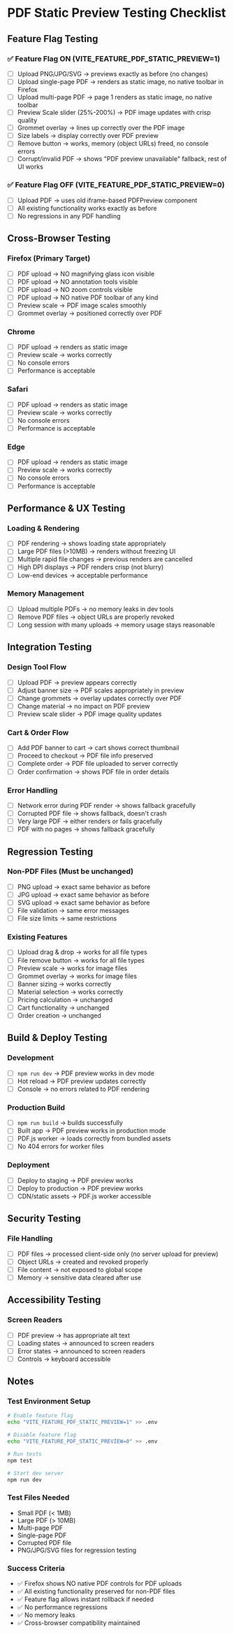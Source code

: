 # PDF Static Preview Testing Checklist

## Feature Flag Testing

### ✅ Feature Flag ON (VITE_FEATURE_PDF_STATIC_PREVIEW=1)
- [ ] Upload PNG/JPG/SVG → previews exactly as before (no changes)
- [ ] Upload single-page PDF → renders as static image, no native toolbar in Firefox
- [ ] Upload multi-page PDF → page 1 renders as static image, no native toolbar
- [ ] Preview Scale slider (25%-200%) → PDF image updates with crisp quality
- [ ] Grommet overlay → lines up correctly over the PDF image
- [ ] Size labels → display correctly over PDF preview
- [ ] Remove button → works, memory (object URLs) freed, no console errors
- [ ] Corrupt/invalid PDF → shows "PDF preview unavailable" fallback, rest of UI works

### ✅ Feature Flag OFF (VITE_FEATURE_PDF_STATIC_PREVIEW=0)
- [ ] Upload PDF → uses old iframe-based PDFPreview component
- [ ] All existing functionality works exactly as before
- [ ] No regressions in any PDF handling

## Cross-Browser Testing

### Firefox (Primary Target)
- [ ] PDF upload → NO magnifying glass icon visible
- [ ] PDF upload → NO annotation tools visible  
- [ ] PDF upload → NO zoom controls visible
- [ ] PDF upload → NO native PDF toolbar of any kind
- [ ] Preview scale → PDF image scales smoothly
- [ ] Grommet overlay → positioned correctly over PDF

### Chrome
- [ ] PDF upload → renders as static image
- [ ] Preview scale → works correctly
- [ ] No console errors
- [ ] Performance is acceptable

### Safari
- [ ] PDF upload → renders as static image
- [ ] Preview scale → works correctly
- [ ] No console errors
- [ ] Performance is acceptable

### Edge
- [ ] PDF upload → renders as static image
- [ ] Preview scale → works correctly
- [ ] No console errors
- [ ] Performance is acceptable

## Performance & UX Testing

### Loading & Rendering
- [ ] PDF rendering → shows loading state appropriately
- [ ] Large PDF files (>10MB) → renders without freezing UI
- [ ] Multiple rapid file changes → previous renders are cancelled
- [ ] High DPI displays → PDF renders crisp (not blurry)
- [ ] Low-end devices → acceptable performance

### Memory Management
- [ ] Upload multiple PDFs → no memory leaks in dev tools
- [ ] Remove PDF files → object URLs are properly revoked
- [ ] Long session with many uploads → memory usage stays reasonable

## Integration Testing

### Design Tool Flow
- [ ] Upload PDF → preview appears correctly
- [ ] Adjust banner size → PDF scales appropriately in preview
- [ ] Change grommets → overlay updates correctly over PDF
- [ ] Change material → no impact on PDF preview
- [ ] Preview scale slider → PDF image quality updates

### Cart & Order Flow
- [ ] Add PDF banner to cart → cart shows correct thumbnail
- [ ] Proceed to checkout → PDF file info preserved
- [ ] Complete order → PDF file uploaded to server correctly
- [ ] Order confirmation → shows PDF file in order details

### Error Handling
- [ ] Network error during PDF render → shows fallback gracefully
- [ ] Corrupted PDF file → shows fallback, doesn't crash
- [ ] Very large PDF → either renders or fails gracefully
- [ ] PDF with no pages → shows fallback gracefully

## Regression Testing

### Non-PDF Files (Must be unchanged)
- [ ] PNG upload → exact same behavior as before
- [ ] JPG upload → exact same behavior as before  
- [ ] SVG upload → exact same behavior as before
- [ ] File validation → same error messages
- [ ] File size limits → same restrictions

### Existing Features
- [ ] Upload drag & drop → works for all file types
- [ ] File remove button → works for all file types
- [ ] Preview scale → works for image files
- [ ] Grommet overlay → works for image files
- [ ] Banner sizing → works correctly
- [ ] Material selection → works correctly
- [ ] Pricing calculation → unchanged
- [ ] Cart functionality → unchanged
- [ ] Order creation → unchanged

## Build & Deploy Testing

### Development
- [ ] `npm run dev` → PDF preview works in dev mode
- [ ] Hot reload → PDF preview updates correctly
- [ ] Console → no errors related to PDF rendering

### Production Build
- [ ] `npm run build` → builds successfully
- [ ] Built app → PDF preview works in production mode
- [ ] PDF.js worker → loads correctly from bundled assets
- [ ] No 404 errors for worker files

### Deployment
- [ ] Deploy to staging → PDF preview works
- [ ] Deploy to production → PDF preview works
- [ ] CDN/static assets → PDF.js worker accessible

## Security Testing

### File Handling
- [ ] PDF files → processed client-side only (no server upload for preview)
- [ ] Object URLs → created and revoked properly
- [ ] File content → not exposed to global scope
- [ ] Memory → sensitive data cleared after use

## Accessibility Testing

### Screen Readers
- [ ] PDF preview → has appropriate alt text
- [ ] Loading states → announced to screen readers
- [ ] Error states → announced to screen readers
- [ ] Controls → keyboard accessible

## Notes

### Test Environment Setup
```bash
# Enable feature flag
echo "VITE_FEATURE_PDF_STATIC_PREVIEW=1" >> .env

# Disable feature flag  
echo "VITE_FEATURE_PDF_STATIC_PREVIEW=0" >> .env

# Run tests
npm test

# Start dev server
npm run dev
```

### Test Files Needed
- Small PDF (< 1MB)
- Large PDF (> 10MB) 
- Multi-page PDF
- Single-page PDF
- Corrupted PDF file
- PNG/JPG/SVG files for regression testing

### Success Criteria
- ✅ Firefox shows NO native PDF controls for PDF uploads
- ✅ All existing functionality preserved for non-PDF files
- ✅ Feature flag allows instant rollback if needed
- ✅ No performance regressions
- ✅ No memory leaks
- ✅ Cross-browser compatibility maintained
